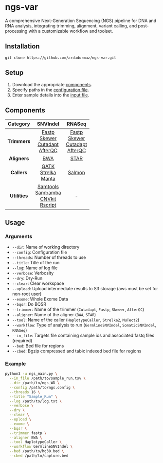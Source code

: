 # ngs-var

A comprehensive Next-Generation Sequencing (NGS) pipeline for DNA and RNA analysis, integrating trimming, alignment, variant calling, and post-processing with a customizable workflow and toolset.

## Installation 

    git clone https://github.com/ardadurmaz/ngs-var.git

## Setup

1. Download the appropriate [components](#components).
2. Specify paths in the [configuration file](ngs.config).
3. Enter sample details into the [input file](sample_run.tsv).

## Components

| **Category**  | **SNVIndel** | **RNASeq** |
|:-------------:|:------------:|:----------:|
| **Trimmers**  | [Fastp](https://github.com/OpenGene/fastp)<br>[Skewer](https://github.com/relipmoc/skewer)<br>[Cutadapt](https://github.com/marcelm/cutadapt)<br>[AfterQC](https://github.com/OpenGene/AfterQC) | [Fastp](https://github.com/OpenGene/fastp)<br>[Skewer](https://github.com/relipmoc/skewer)<br>[Cutadapt](https://github.com/marcelm/cutadapt)<br>[AfterQC](https://github.com/OpenGene/AfterQC) |
| **Aligners**  | [BWA](https://github.com/lh3/bwa) | [STAR](https://github.com/alexdobin/STAR) |
| **Callers**   | [GATK](https://github.com/broadinstitute/gatk)<br>[Strelka](https://github.com/Illumina/strelka)<br>[Manta](https://github.com/Illumina/manta) | [Salmon](https://github.com/COMBINE-lab/salmon) |
| **Utilities** | [Samtools](https://github.com/samtools/samtools)<br>[Sambamba](https://github.com/biod/sambamba)<br>[CNVkit](https://github.com/etal/cnvkit)<br>[Rscript](https://cran.r-project.org/bin/windows/base/) | - |

## Usage

### Arguments

- `--dir`: Name of working directory
- `--config`: Configuration file
- `--threads`: Number of threads to use
- `--title`: Title of the run
- `--log`: Name of log file
- `--verbose`: Verbosity
- `--dry`: Dry-Run
- `--clear`: Clear workspace
- `--upload`: Upload intermediate results to S3 storage (aws must be set for non-root user)
- `--exome`: Whole Exome Data
- `--bqsr`: Do BQSR
- `--trimmer`: Name of the trimmer (`Cutadapt`, `Fastp`, `Skewer`, `AfterQC`)
- `--aligner`: Name of the aligner (`BWA`, `STAR`)
- `--tool`: Name of the caller (`HaplotypeCaller`, `Strelka2`, `MuTect2`)
- `--workflow`: Type of analysis to run (`GermlineSNVIndel`, `SomaticSNVIndel`, `RNASeq`)
- `--in_file`: Targets file containing sample ids and associated fastq files (required)
- `--bed`: Bed file for regions
- `--cbed`: Bgzip compressed and tabix indexed bed file for regions

### Example
```bash
python3 -u ngs_main.py \
  --in_file /path/to/sample_run.tsv \
  --dir /path/to/ngs_WD \
  --config /path/to/ngs.config \
  --threads 16 \
  --title "Sample_Run" \
  --log /path/to/log.txt \
  --verbose \
  --dry \
  --clear \
  --upload \
  --exome \
  --bqsr \
  --trimmer fastp \
  --aligner BWA \
  --tool HaplotypeCaller \
  --workflow GermlineSNVIndel \
  --bed /path/to/hg38.bed \
  --cbed /path/to/capture.bed
```

